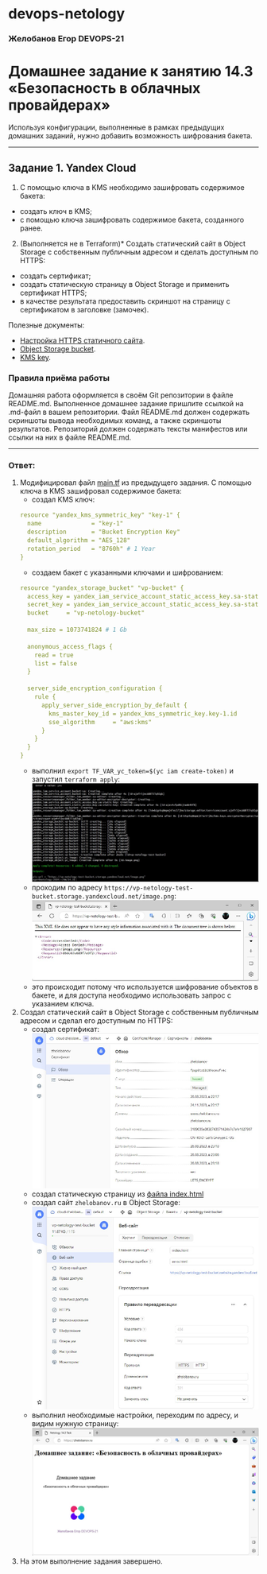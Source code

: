 # devops-netology

### Желобанов Егор DEVOPS-21

# Домашнее задание к занятию 14.3 «Безопасность в облачных провайдерах»  

Используя конфигурации, выполненные в рамках предыдущих домашних заданий, нужно добавить возможность шифрования бакета.

---
## Задание 1. Yandex Cloud   

1. С помощью ключа в KMS необходимо зашифровать содержимое бакета:

 - создать ключ в KMS;
 - с помощью ключа зашифровать содержимое бакета, созданного ранее.
2. (Выполняется не в Terraform)* Создать статический сайт в Object Storage c собственным публичным адресом и сделать доступным по HTTPS:

 - создать сертификат;
 - создать статическую страницу в Object Storage и применить сертификат HTTPS;
 - в качестве результата предоставить скриншот на страницу с сертификатом в заголовке (замочек).

Полезные документы:

- [Настройка HTTPS статичного сайта](https://cloud.yandex.ru/docs/storage/operations/hosting/certificate).
- [Object Storage bucket](https://registry.terraform.io/providers/yandex-cloud/yandex/latest/docs/resources/storage_bucket).
- [KMS key](https://registry.terraform.io/providers/yandex-cloud/yandex/latest/docs/resources/kms_symmetric_key).

### Правила приёма работы

Домашняя работа оформляется в своём Git репозитории в файле README.md. Выполненное домашнее задание пришлите ссылкой на .md-файл в вашем репозитории.
Файл README.md должен содержать скриншоты вывода необходимых команд, а также скриншоты результатов.
Репозиторий должен содержать тексты манифестов или ссылки на них в файле README.md.

---

### Ответ:
1. Модифицировал файл [main.tf](/practice/14.3/main.tf) из предыдущего задания. С помощью ключа в KMS зашифровал содержимое бакета:
    * создал KMS ключ:  
    ```yaml
    resource "yandex_kms_symmetric_key" "key-1" {
      name              = "key-1"
      description       = "Bucket Encryption Key"
      default_algorithm = "AES_128"
      rotation_period   = "8760h" # 1 Year
    }
    ```
   * создаем бакет с указанными ключами и шифрованием:  
    ```yaml
    resource "yandex_storage_bucket" "vp-bucket" {
      access_key = yandex_iam_service_account_static_access_key.sa-static-key.access_key
      secret_key = yandex_iam_service_account_static_access_key.sa-static-key.secret_key
      bucket     = "vp-netology-bucket"
    
      max_size = 1073741824 # 1 Gb
    
      anonymous_access_flags {
        read = true
        list = false
      }
    
      server_side_encryption_configuration {
        rule {
          apply_server_side_encryption_by_default {
            kms_master_key_id = yandex_kms_symmetric_key.key-1.id
            sse_algorithm     = "aws:kms"
          }
        }
      }
    }
    ```
    * выполнил `export TF_VAR_yc_token=$(yc iam create-token)` и запустил `terraform apply`:  
    ![](/pics/14.3/1-terraform-apply.jpg)  
    * проходим по адресу `https://vp-netology-test-bucket.storage.yandexcloud.net/image.png`:  
    ![](/pics/14.3/2-image.jpg)  
    * это происходит потому что используется шифрование объектов в бакете, и для доступа необходимо использовать запрос с указанием ключа.
2. Создал статический сайт в Object Storage c собственным публичным адресом и сделал его доступным по HTTPS:
    * создал сертификат:  
    ![](/pics/14.3/3-cert.jpg)  
    * создал статическую страницу из [файла index.html](/practice/14.3/index.html)
    * создал сайт `zhelobanov.ru` в Object Storage:  
    ![](/pics/14.3/3-site.jpg)  
    * выполнил необходимые настройки, переходим по адресу, и видим нужную страницу:  
    ![](/pics/14.3/4-success.jpg)
3. На этом выполнение задания завершено.
